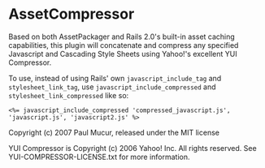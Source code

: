 AssetCompressor
===============

Based on both AssetPackager and Rails 2.0's built-in asset caching
capabilities, this plugin will concatenate and compress any specified
Javascript and Cascading Style Sheets using Yahoo!'s excellent YUI Compressor.

To use, instead of using Rails' own `javascript_include_tag` and
`stylesheet_link_tag`, use `javascript_include_compressed` and
`stylesheet_link_compressed` like so:

    <%= javascript_include_compressed 'compressed_javascript.js', 'javascript.js', 'javascript2.js' %>

Copyright (c) 2007 Paul Mucur, released under the MIT license

YUI Compressor is Copyright (c) 2006 Yahoo! Inc. All rights reserved. See YUI-COMPRESSOR-LICENSE.txt for more information.
